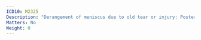 ```yaml
---
ICD10: M2325
Description: "Derangement of meniscus due to old tear or injury: Posterior horn of lateral meniscus"
Matters: No
Weight: 0
---
```

